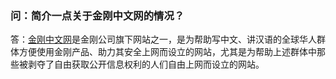 ### 问：简介一点关于金刚中文网的情况？
答：[金刚中文网](https://www.atozitpro.net/zh/)是金刚公司旗下网站之一，是为帮助写中文、讲汉语的全球华人群体方便使用金刚产品、助力其安全上网而设立的网站，尤其是为帮助上述群体中那些被剥夺了自由获取公开信息权利的人们自由上网而设立的网站。
